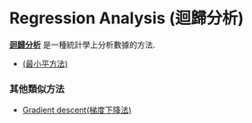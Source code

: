 # Regression Analysis (迴歸分析)
[**迴歸分析**](https://zh.wikipedia.org/wiki/%E8%BF%B4%E6%AD%B8%E5%88%86%E6%9E%90) 是一種統計學上分析數據的方法.  

- [(最小平方法)](https://zh.wikipedia.org/wiki/%E6%9C%80%E5%B0%8F%E4%BA%8C%E4%B9%98%E6%B3%95)


### 其他類似方法
- [Gradient descent(梯度下降法)](https://zh.wikipedia.org/wiki/%E6%A2%AF%E5%BA%A6%E4%B8%8B%E9%99%8D%E6%B3%95)
